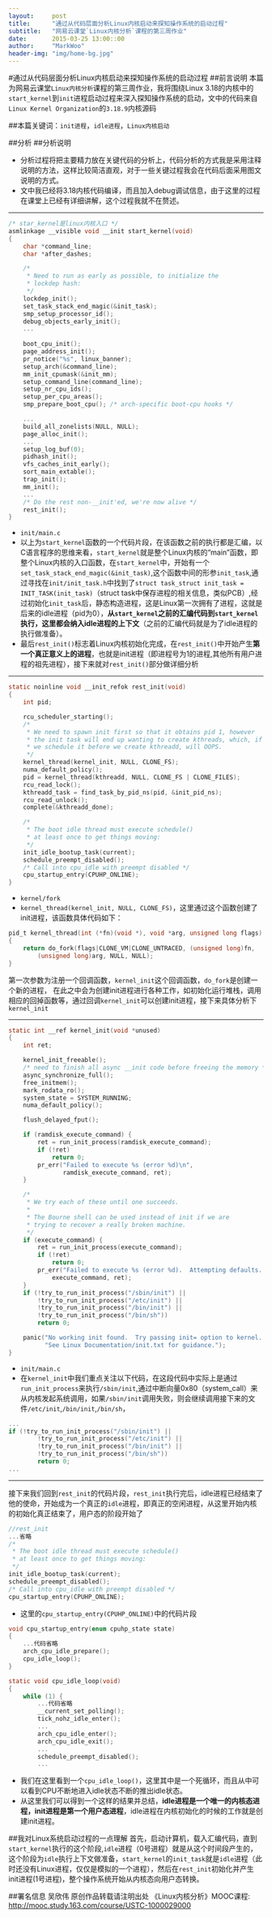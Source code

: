 ```yaml
---
layout:     post
title:      "通过从代码层面分析Linux内核启动来探知操作系统的启动过程"
subtitle:   "网易云课堂`Linux内核分析`课程的第三周作业"
date:       2015-03-25 13:00::00
author:     "MarkWoo"
header-img: "img/home-bg.jpg"
---
```


#通过从代码层面分析Linux内核启动来探知操作系统的启动过程
##前言说明
本篇为网易云课堂`Linux内核分析`课程的第三周作业，我将围绕Linux 3.18的内核中的`start_kernel`到`init`进程启动过程来深入探知操作系统的启动，文中的代码来自`Linux Kernel Organization`的`3.18.9`内核源码

##本篇关键词：`init进程`，`idle进程`，`Linux内核启动`

##分析
##分析说明
- 分析过程将把主要精力放在关键代码的分析上，代码分析的方式我是采用注释说明的方法，这样比较简洁直观，对于一些关键过程我会在代码后面采用图文说明的方式。
- 文中我已经将3.18内核代码编译，而且加入debug调试信息，由于这里的过程在课堂上已经有详细讲解，这个过程我就不在赘述。

---

```c
/* star_kernel是linux内核入口 */
asmlinkage __visible void __init start_kernel(void) 
{
	char *command_line;
	char *after_dashes;

	/*
	 * Need to run as early as possible, to initialize the
	 * lockdep hash:
	 */
	lockdep_init();
	set_task_stack_end_magic(&init_task);
	smp_setup_processor_id();
	debug_objects_early_init();
    ...
    
	boot_cpu_init();
	page_address_init();
	pr_notice("%s", linux_banner);
	setup_arch(&command_line);
	mm_init_cpumask(&init_mm);
	setup_command_line(command_line);
	setup_nr_cpu_ids();
	setup_per_cpu_areas();
	smp_prepare_boot_cpu();	/* arch-specific boot-cpu hooks */

    ...
	build_all_zonelists(NULL, NULL);
	page_alloc_init();
    ...
	setup_log_buf(0);
	pidhash_init();
	vfs_caches_init_early();
	sort_main_extable();
	trap_init();
	mm_init();
    ...
    /* Do the rest non-__init'ed, we're now alive */
	rest_init();
}

```
- `init/main.c`
- 以上为`start_kernel`函数的一个代码片段，在该函数之前的执行都是汇编，以C语言程序的思维来看，`start_kernel`就是整个Linux内核的“main”函数，即整个Linux内核的入口函数，在`start_kernel`中，开始有一个`set_task_stack_end_magic(&init_task)`,这个函数中间的形参`init_task`,通过寻找在`init/init_task.h`中找到了`struct task_struct init_task = INIT_TASK(init_task)`（struct task中保存进程的相关信息，类似PCB）,经过初始化`init_task`后，静态构造进程，这是Linux第一次拥有了进程，这就是后来的idle进程（pid为0），**从`start_kernel`之前的汇编代码到`start_kernel`执行，这里都会纳入idle进程的上下文**（之前的汇编代码就是为了idle进程的执行做准备）。
- 最后`rest_init()`标志着Linux内核初始化完成，在`rest_init()`中开始产生**第一个真正意义上的进程**，也就是init进程（即进程号为1的进程,其他所有用户进程的祖先进程），接下来就对`rest_init()`部分做详细分析

---

```c
static noinline void __init_refok rest_init(void)
{
	int pid;

	rcu_scheduler_starting();
	/*
	 * We need to spawn init first so that it obtains pid 1, however
	 * the init task will end up wanting to create kthreads, which, if
	 * we schedule it before we create kthreadd, will OOPS.
	 */
	kernel_thread(kernel_init, NULL, CLONE_FS);
	numa_default_policy();
	pid = kernel_thread(kthreadd, NULL, CLONE_FS | CLONE_FILES);
	rcu_read_lock();
	kthreadd_task = find_task_by_pid_ns(pid, &init_pid_ns);
	rcu_read_unlock();
	complete(&kthreadd_done);

	/*
	 * The boot idle thread must execute schedule()
	 * at least once to get things moving:
	 */
	init_idle_bootup_task(current);
	schedule_preempt_disabled();
	/* Call into cpu_idle with preempt disabled */
	cpu_startup_entry(CPUHP_ONLINE);
}
```
- `kernel/fork`
- `kernel_thread(kernel_init, NULL, CLONE_FS)`，这里通过这个函数创建了init进程，该函数具体代码如下：
```c
pid_t kernel_thread(int (*fn)(void *), void *arg, unsigned long flags)
{
	return do_fork(flags|CLONE_VM|CLONE_UNTRACED, (unsigned long)fn,
		(unsigned long)arg, NULL, NULL);
}
```
第一次参数为注册一个回调函数，`kernel_init`这个回调函数，`do_fork`是创建一个新的进程， 在此之中会为创建init进程进行各种工作，如初始化运行堆栈，调用相应的回掉函数等，通过回调`kernel_init`可以创建init进程，接下来具体分析下`kernel_init`

---
```c
static int __ref kernel_init(void *unused)
{
	int ret;

	kernel_init_freeable();
	/* need to finish all async __init code before freeing the memory */
	async_synchronize_full();
	free_initmem();
	mark_rodata_ro();
	system_state = SYSTEM_RUNNING;
	numa_default_policy();

	flush_delayed_fput();

	if (ramdisk_execute_command) {
		ret = run_init_process(ramdisk_execute_command);
		if (!ret)
			return 0;
		pr_err("Failed to execute %s (error %d)\n",
		       ramdisk_execute_command, ret);
	}

	/*
	 * We try each of these until one succeeds.
	 *
	 * The Bourne shell can be used instead of init if we are
	 * trying to recover a really broken machine.
	 */
	if (execute_command) {
		ret = run_init_process(execute_command);
		if (!ret)
			return 0;
		pr_err("Failed to execute %s (error %d).  Attempting defaults...\n",
			execute_command, ret);
	}
	if (!try_to_run_init_process("/sbin/init") ||
	    !try_to_run_init_process("/etc/init") ||
	    !try_to_run_init_process("/bin/init") ||
	    !try_to_run_init_process("/bin/sh"))
		return 0;

	panic("No working init found.  Try passing init= option to kernel. "
	      "See Linux Documentation/init.txt for guidance.");
}
```
- `init/main.c`
- 在`kernel_init`中我们重点关注以下代码，在这段代码中实际上是通过`run_init_process`来执行`/sbin/init`,通过中断向量0x80（system_call）来从内核发起系统调用，如果`/sbin/init`调用失败，则会继续调用接下来的文件`/etc/init`,`/bin/init`,`/bin/sh`，
```c
...
if (!try_to_run_init_process("/sbin/init") ||
	    !try_to_run_init_process("/etc/init") ||
	    !try_to_run_init_process("/bin/init") ||
	    !try_to_run_init_process("/bin/sh"))
		return 0;
...
```

---
接下来我们回到`rest_init`的代码片段，`rest_init`执行完后，idle进程已经结束了他的使命，开始成为一个真正的`idle`进程，即真正的空闲进程，从这里开始内核的初始化真正结束了，用户态的阶段开始了
```c
//rest_init
...省略
/*
 * The boot idle thread must execute schedule()
 * at least once to get things moving:
 */
init_idle_bootup_task(current);
schedule_preempt_disabled();
/* Call into cpu_idle with preempt disabled */
cpu_startup_entry(CPUHP_ONLINE);
```
- 这里的`cpu_startup_entry(CPUHP_ONLINE)`中的代码片段
```c
void cpu_startup_entry(enum cpuhp_state state)
{
    ...代码省略
    arch_cpu_idle_prepare();
    cpu_idle_loop();
}

static void cpu_idle_loop(void)
{
	while (1) {
		...代码省略
		__current_set_polling();
		tick_nohz_idle_enter();
        ...
		arch_cpu_idle_enter();
		arch_cpu_idle_exit();
		...
		schedule_preempt_disabled();
		...
```
- 我们在这里看到一个`cpu_idle_loop()`，这里其中是一个死循环，而且从中可以看到CPU不断地进入idle状态不断的推出idle状态。
- 从这里我们可以得到一个这样的结果并总结，**idle进程是一个唯一的内核态进程，init进程是第一个用户态进程**，idle进程在内核初始化的时候的工作就是创建init进程。

##我对Linux系统启动过程的一点理解
首先，启动计算机，载入汇编代码，直到`start_kernel`执行的这个阶段,`idle`进程（0号进程）就是从这个时间段产生的，这个阶段为`idle`执行上下文做准备，`start_kernel`的`init_task`就是`idle`进程（此时还没有Linux进程，仅仅是模拟的一个进程），然后在`rest_init`初始化并产生init进程(1号进程)，整个操作系统开始从内核态向用户态转换。


##署名信息
    吴欣伟 原创作品转载请注明出处 《Linux内核分析》MOOC课程: http://mooc.study.163.com/course/USTC-1000029000

